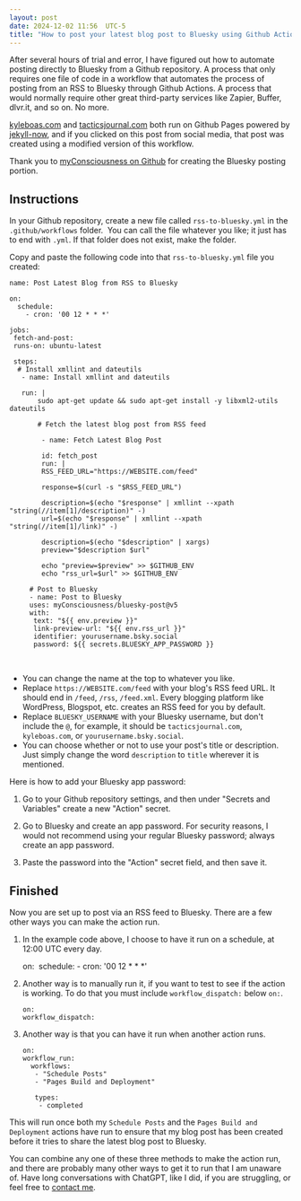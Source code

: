 ```yaml
---
layout: post
date: 2024-12-02 11:56  UTC-5
title: "How to post your latest blog post to Bluesky using Github Actions and an RSS feed"
---
```


After several hours of trial and error, I have figured out how to automate posting directly to Bluesky from a Github repository. A process that only requires one file of code in a workflow that automates the process of posting from an RSS to Bluesky through Github Actions. A process that would normally require other great third-party services like Zapier, Buffer, dlvr.it, and so on. No more.

[kyleboas.com](https://kyleboas.com) and [tacticsjournal.com](https://tacticsjournal.com) both run on Github Pages powered by [jekyll-now](https://github.com/barryclark/jekyll-now), and if you clicked on this post from social media, that post was created using a modified version of this workflow.

Thank you to [myConsciousness on Github](https://github.com/myConsciousness/bluesky-post) for creating the Bluesky posting portion.

## Instructions

In your Github repository, create a new file called `rss-to-bluesky.yml` in the `.github/workflows` folder.  You can call the file whatever you like; it just has to end with `.yml`. If that folder does not exist, make the folder.

Copy and paste the following code into that `rss-to-bluesky.yml` file you created:

    name: Post Latest Blog from RSS to Bluesky
    
    on: 
      schedule:
        - cron: '00 12 * * *'
    
    jobs:
     fetch-and-post:
     runs-on: ubuntu-latest
     
     steps:
      # Install xmllint and dateutils
       - name: Install xmllint and dateutils
       
       run: |
           sudo apt-get update && sudo apt-get install -y libxml2-utils dateutils
           
           # Fetch the latest blog post from RSS feed
           
            - name: Fetch Latest Blog Post
            
            id: fetch_post
            run: |
            RSS_FEED_URL="https://WEBSITE.com/feed"
            
            response=$(curl -s "$RSS_FEED_URL")
            
            description=$(echo "$response" | xmllint --xpath "string(//item[1]/description)" -)
            url=$(echo "$response" | xmllint --xpath "string(//item[1]/link)" -)
            
            description=$(echo "$description" | xargs)
            preview="$description $url"
            
            echo "preview=$preview" >> $GITHUB_ENV
            echo "rss_url=$url" >> $GITHUB_ENV
            
         # Post to Bluesky
         - name: Post to Bluesky
         uses: myConsciousness/bluesky-post@v5
         with:
          text: "${{ env.preview }}"
          link-preview-url: "${{ env.rss_url }}"
          identifier: yourusername.bsky.social
          password: ${{ secrets.BLUESKY_APP_PASSWORD }}
      
* You can change the name at the top to whatever you like. 
* Replace `https://WEBSITE.com/feed` with your blog's RSS feed URL. It should end in `/feed`, `/rss`, `/feed.xml`. Every blogging platform like WordPress, Blogspot, etc. creates an RSS feed for you by default.
* Replace `BLUESKY_USERNAME` with your Bluesky username, but don't include the `@`, for example, it should be `tacticsjournal.com`, `kyleboas.com`, or `yourusername.bsky.social`.
* You can choose whether or not to use your post's title or description. Just simply change the word `description` to `title` wherever it is mentioned.

Here is how to add your Bluesky app password:

1) Go to your Github repository settings, and then under "Secrets and Variables" create a new "Action" secret.

2) Go to Bluesky and create an app password. For security reasons, I would not recommend using your regular Bluesky password; always create an app password.

3) Paste the password into the "Action" secret field, and then save it.

## Finished 

Now you are set up to post via an RSS feed to Bluesky. There are a few other ways you can make the action run.

1) In the example code above, I choose to have it run on a schedule, at 12:00 UTC every day.

     on: 
      schedule:
       - cron: '00 12 * * *'

2) Another way is to manually run it, if you want to test to see if the action is working. To do that you must include `workflow_dispatch:` below `on:`.

       on:
       workflow_dispatch:

3) Another way is that you can have it run when another action runs.

       on:
       workflow_run:
         workflows:
          - "Schedule Posts"
          - "Pages Build and Deployment"
          
          types:
           - completed

This will run once both my `Schedule Posts` and the `Pages Build and Deployment` actions have run to ensure that my blog post has been created before it tries to share the latest blog post to Bluesky.

You can combine any one of these three methods to make the action run, and there are probably many other ways to get it to run that I am unaware of. Have long conversations with ChatGPT, like I did, if you are struggling, or feel free to [contact me](https://kyleboas.com/contact/).